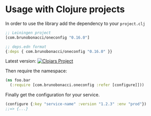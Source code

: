 # Usage with Clojure projects

In order to use the library add the dependency to your `project.clj`

``` clojure
;; Leiningen project
[com.brunobonacci/oneconfig "0.16.0"]

;; deps.edn format
{:deps { com.brunobonacci/oneconfig "0.16.0" }}
```

Latest version: [![Clojars Project](https://img.shields.io/clojars/v/com.brunobonacci/oneconfig.svg)](https://clojars.org/com.brunobonacci/oneconfig)


Then require the namespace:

``` clojure
(ns foo.bar
  (:require [com.brunobonacci.oneconfig :refer [configure]]))
```

Finally get the configuration for your service.

``` clojure
(configure {:key "service-name" :version "1.2.3" :env "prod"})
;;=> {...}
```
